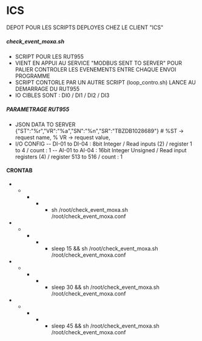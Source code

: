# ICS
DEPOT POUR LES SCRIPTS DEPLOYES CHEZ LE CLIENT "ICS"

##### check_event_moxa.sh
- SCRIPT POUR LES RUT955
- VIENT EN APPUI AU SERVICE "MODBUS SENT TO SERVER" POUR PALIER CONTROLER LES EVENEMENTS ENTRE CHAQUE ENVOI PROGRAMME
- SCRIPT CONTORLE PAR UN AUTRE SCRIPT (loop_contro.sh) LANCE AU DEMARRAGE DU RUT955
- IO CIBLES SONT : DI0 / DI1 / DI2 / DI3

##### PARAMETRAGE RUT955
- JSON DATA TO SERVER
{"ST":"%r","VR":"%a","SN":"%n","SR":"TBZDB1028689"} # %ST -> request name, % VR -> request value,
- I/O CONFIG
-- DI-01 to DI-04 : 8bit Integer / Read inputs (2) / register 1 to 4 / count : 1
-- AI-01 to AI-04 : 16bit Integer Unsigned / Read input registers (4) / register 513 to 516 / count : 1

#### CRONTAB
* * * * * sh /root/check_event_moxa.sh /root/check_event_moxa.conf
* * * * * sleep 15 && sh /root/check_event_moxa.sh /root/check_event_moxa.conf
* * * * * sleep 30 && sh /root/check_event_moxa.sh /root/check_event_moxa.conf
* * * * * sleep 45 && sh /root/check_event_moxa.sh /root/check_event_moxa.conf
